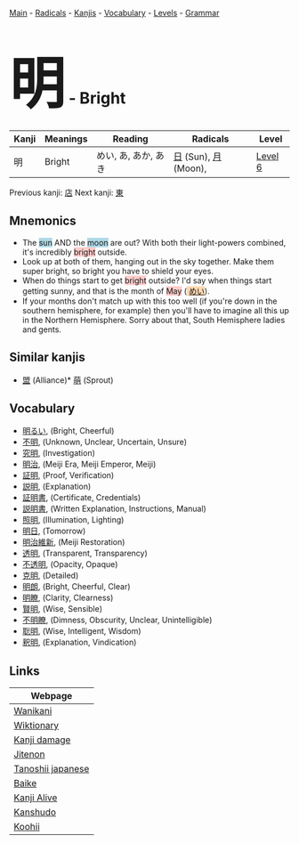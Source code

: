 <style> bigfont {font-size: 100px}</style>
[Main](../index.md) -
[Radicals](../radicals.md) -
[Kanjis](../kanjis.md) -
[Vocabulary](../vocabulary.md) -
[Levels](../levels.md) -
[Grammar](../grammar.md)
# <bigfont> 明</bigfont> - Bright 

| Kanji | Meanings | Reading | Radicals | Level |
| --- | --- | --- | --- | --- |
| 明 | Bright | めい, あ, あか, あき | [日](../radicals/日.md) (Sun), [月](../radicals/月.md) (Moon),  | [Level 6](../levels/wk_level6.md) |

Previous kanji: [店](店.md) Next kanji: [東](東.md) 

## Mnemonics
 * The <span style="background-color:#ADD8E6"> sun</span> AND the <span style="background-color:#ADD8E6"> moon</span> are out? With both their light-powers combined, it's incredibly <span style="background-color:#ffcccb"> bright</span> outside.
* Look up at both of them, hanging out in the sky together. Make them super bright, so bright you have to shield your eyes.
* When do things start to get <span style="background-color:#ffcccb"> bright</span> outside? I'd say when things start getting sunny, and that is the month of <span style="background-color:#ffcccb"> May</span> (<span style="background-color:#fed8b1"> [めい](https://jisho.org/search/めい)</span>).
* If your months don't match up with this too well (if you're down in the southern hemisphere, for example) then you'll have to imagine all this up in the Northern Hemisphere. Sorry about that, South Hemisphere ladies and gents.


## Similar kanjis
 * [盟](盟.md) (Alliance)* [萌](萌.md) (Sprout)


## Vocabulary
 * [明るい](../vocabulary/明.md), (Bright, Cheerful)
* [不明](../vocabulary/明.md), (Unknown, Unclear, Uncertain, Unsure)
* [究明](../vocabulary/明.md), (Investigation)
* [明治](../vocabulary/明.md), (Meiji Era, Meiji Emperor, Meiji)
* [証明](../vocabulary/明.md), (Proof, Verification)
* [説明](../vocabulary/明.md), (Explanation)
* [証明書](../vocabulary/明.md), (Certificate, Credentials)
* [説明書](../vocabulary/明.md), (Written Explanation, Instructions, Manual)
* [照明](../vocabulary/明.md), (Illumination, Lighting)
* [明日](../vocabulary/明.md), (Tomorrow)
* [明治維新](../vocabulary/明.md), (Meiji Restoration)
* [透明](../vocabulary/明.md), (Transparent, Transparency)
* [不透明](../vocabulary/明.md), (Opacity, Opaque)
* [克明](../vocabulary/明.md), (Detailed)
* [明朗](../vocabulary/明.md), (Bright, Cheerful, Clear)
* [明瞭](../vocabulary/明.md), (Clarity, Clearness)
* [賢明](../vocabulary/明.md), (Wise, Sensible)
* [不明瞭](../vocabulary/明.md), (Dimness, Obscurity, Unclear, Unintelligible)
* [聡明](../vocabulary/明.md), (Wise, Intelligent, Wisdom)
* [釈明](../vocabulary/明.md), (Explanation, Vindication)



## Links 

| Webpage |
| --- |
| [Wanikani          ](https://www.wanikani.com/kanji/明) |
| [Wiktionary        ](https://en.wiktionary.org/wiki/明) |
| [Kanji damage      ](http://www.kanjidamage.com/kanji/search?utf8=✓&q=明) |
| [Jitenon           ](https://jitenon.com/kanji/明) |
| [Tanoshii japanese ](https://www.tanoshiijapanese.com/dictionary/kanji.cfm?k=明) |
| [Baike             ](https://baike.baidu.com/item/明) |
| [Kanji Alive       ](https://app.kanjialive.com/明) |
| [Kanshudo          ](https://www.kanshudo.com/searchmn?q=明) |
| [Koohii            ](https://kanji.koohii.com/study/kanji/明) |
